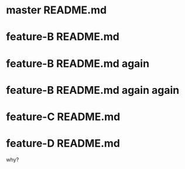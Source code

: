 # master README.md

# feature-B README.md

# feature-B README.md again

# feature-B README.md again again
# feature-C README.md

# feature-D README.md
why?
